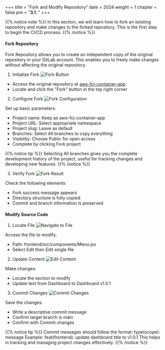 +++
title = "Fork and Modify Repository"
date = 2024
weight = 1
chapter = false
pre = "<b>3.1. </b>"
+++

{{% notice note %}}
In this section, we will learn how to fork an existing repository and make changes to the forked repository. This is the first step to begin the CI/CD process.
{{% /notice %}}

#### Fork Repository

Fork Repository allows you to create an independent copy of the original repository in your GitLab account. This enables you to freely make changes without affecting the original repository.

1. Initialize Fork
![Fork Button](/images/4-cicd-gitlab/4.1.1.png)

- Access the original repository at [aws-fcj-container-app](https://gitlab.com/fcj-lab/aws-fcj-container-app)
- Locate and click the "Fork" button in the top right corner

2. Configure Fork
![Fork Configuration](/images/4-cicd-gitlab/4.1.2.png)

Set up basic parameters:
- Project name: Keep as aws-fcj-container-app
- Project URL: Select appropriate namespace
- Project slug: Leave as default
- Branches: Select All branches to copy everything
- Visibility: Choose Public for open access
- Complete by clicking Fork project

{{% notice tip %}}
Selecting All branches gives you the complete development history of the project, useful for tracking changes and developing new features.
{{% /notice %}}

3. Verify Fork
![Fork Result](/images/4-cicd-gitlab/4.1.3.png)

Check the following elements:
- Fork success message appears
- Directory structure is fully copied
- Commit and branch information is preserved

#### Modify Source Code

1. Locate File
![Navigate to File](/images/4-cicd-gitlab/4.1.4.png)

Access the file to modify:
- Path: frontend/src/components/Menu.jsx
- Select Edit then Edit single file

2. Update Content
![Edit Content](/images/4-cicd-gitlab/4.1.5.png)

Make changes:
- Locate the section to modify
- Update text from Dashboard to Dashboard v1.0.1

3. Commit Changes
![Commit Changes](/images/4-cicd-gitlab/4.1.6.png)

Save the changes:
- Write a descriptive commit message
- Confirm target branch is main
- Confirm with Commit changes

{{% notice tip %}}
Commit messages should follow the format: type(scope): message
Example: feat(frontend): update dashboard title to v1.0.1
This helps in tracking and managing project changes effectively.
{{% /notice %}}